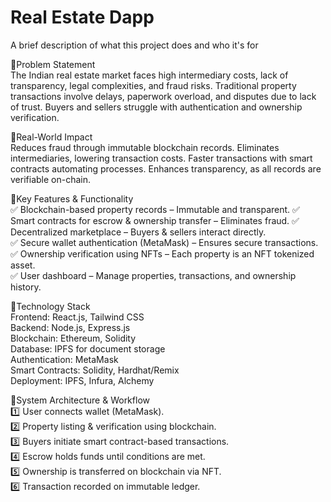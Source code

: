 
# Real Estate Dapp

A brief description of what this project does and who it's for

🔹Problem Statement  
The Indian real estate market faces high intermediary costs, lack of transparency, legal complexities, and fraud risks.
Traditional property transactions involve delays, paperwork overload, and disputes due to lack of trust.
Buyers and sellers struggle with authentication and ownership verification.

🔹Real-World Impact  
Reduces fraud through immutable blockchain records.
Eliminates intermediaries, lowering transaction costs.
Faster transactions with smart contracts automating processes.
Enhances transparency, as all records are verifiable on-chain.

🔹Key Features & Functionality  
✅ Blockchain-based property records – Immutable and transparent.
✅ Smart contracts for escrow & ownership transfer – Eliminates fraud.
✅ Decentralized marketplace – Buyers & sellers interact directly.  
✅ Secure wallet authentication (MetaMask) – Ensures secure transactions.  
✅ Ownership verification using NFTs – Each property is an NFT tokenized asset.  
✅ User dashboard – Manage properties, transactions, and ownership history.

🔹Technology Stack  
Frontend: React.js, Tailwind CSS  
Backend: Node.js, Express.js  
Blockchain: Ethereum, Solidity  
Database: IPFS for document storage  
Authentication: MetaMask  
Smart Contracts: Solidity, Hardhat/Remix  
Deployment: IPFS, Infura, Alchemy

🔹System Architecture & Workflow  
1️⃣ User connects wallet (MetaMask).  
2️⃣ Property listing & verification using blockchain.  
3️⃣ Buyers initiate smart contract-based transactions.  
4️⃣ Escrow holds funds until conditions are met.  
5️⃣ Ownership is transferred on blockchain via NFT.  
6️⃣ Transaction recorded on immutable ledger.



